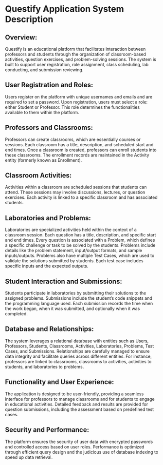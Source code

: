 # Questify Application System Description

## Overview:
Questify is an educational platform that facilitates interaction between professors and students through the organization of classroom-based activities, question exercises, and problem-solving sessions. The system is built to support user registration, role assignment, class scheduling, lab conducting, and submission reviewing.

## User Registration and Roles:
Users register on the platform with unique usernames and emails and are required to set a password. Upon registration, users must select a role: either Student or Professor. This role determines the functionalities available to them within the platform.

## Professors and Classrooms:
Professors can create classrooms, which are essentially courses or sessions. Each classroom has a title, description, and scheduled start and end times.
Once a classroom is created, professors can enroll students into these classrooms. The enrollment records are maintained in the Activity entity (formerly known as Enrollment).

## Classroom Activities:
Activities within a classroom are scheduled sessions that students can attend. These sessions may involve discussions, lectures, or question exercises.
Each activity is linked to a specific classroom and has associated students.

## Laboratories and Problems:
Laboratories are specialized activities held within the context of a classroom session. Each question has a title, description, and specific start and end times.
Every question is associated with a Problem, which defines a specific challenge or task to be solved by the students. Problems include details like the problem statement, input/output formats, and sample inputs/outputs.
Problems also have multiple Test Cases, which are used to validate the solutions submitted by students. Each test case includes specific inputs and the expected outputs.

## Student Interaction and Submissions:
Students participate in laboratories by submitting their solutions to the assigned problems. Submissions include the student’s code snippets and the programming language used.
Each submission records the time when the work began, when it was submitted, and optionally when it was completed.

## Database and Relationships:
The system leverages a relational database with entities such as Users, Professors, Students, Classrooms, Activities, Laboratories, Problems, Test Cases, and Submissions.
Relationships are carefully managed to ensure data integrity and facilitate queries across different entities. For instance, professors are linked to classrooms, classrooms to activities, activities to students, and laboratories to problems.

## Functionality and User Experience:
The application is designed to be user-friendly, providing a seamless interface for professors to manage classrooms and for students to engage in educational activities.
Detailed feedback and results are provided for question submissions, including the assessment based on predefined test cases.

## Security and Performance:
The platform ensures the security of user data with encrypted passwords and controlled access based on user roles.
Performance is optimized through efficient query design and the judicious use of database indexing to speed up data retrieval.